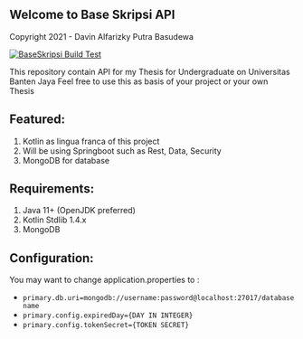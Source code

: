 ## Welcome to Base Skripsi API
Copyright 2021 - Davin Alfarizky Putra Basudewa

[![BaseSkripsi Build Test](https://github.com/rootdavinalfa/basesripsiapi/actions/workflows/main.yml/badge.svg)](https://github.com/rootdavinalfa/basesripsiapi/actions/workflows/main.yml)

This repository contain API for my Thesis for Undergraduate on Universitas Banten Jaya
Feel free to use this as basis of your project or your own Thesis

## Featured:
1. Kotlin as lingua franca of this project
2. Will be using Springboot such as Rest, Data, Security
3. MongoDB for database

## Requirements:
1. Java 11+ (OpenJDK preferred)
2. Kotlin Stdlib 1.4.x
3. MongoDB

## Configuration:
You may want to change application.properties to :
- `primary.db.uri=mongodb://username:password@localhost:27017/databasename`
- `primary.config.expiredDay={DAY IN INTEGER}`
- `primary.config.tokenSecret={TOKEN SECRET}`


